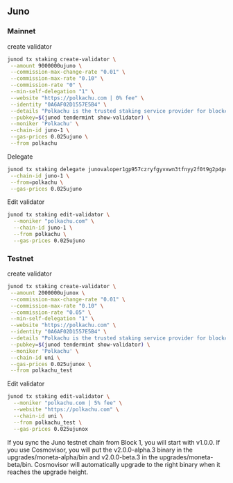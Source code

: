 ## Juno

### Mainnet

create validator

```bash
junod tx staking create-validator \
 --amount 9000000ujuno \
 --commission-max-change-rate "0.01" \
 --commission-max-rate "0.10" \
 --commission-rate "0" \
 --min-self-delegation "1" \
 --website "https://polkachu.com | 0% fee" \
 --identity "0A6AF02D1557E5B4" \
 --details "Polkachu is the trusted staking service provider for blockchain projects. 100% refund for downtime slash. Contact us at hello@polkachu.com" \
 --pubkey=$(junod tendermint show-validator) \
 --moniker 'Polkachu' \
 --chain-id juno-1 \
 --gas-prices 0.025ujuno \
 --from polkachu
```

Delegate

```bash
junod tx staking delegate junovaloper1gp957czryfgyvxwn3tfnyy2f0t9g2p4pvzc6k3 33000000ujuno \
 --chain-id juno-1 \
 --from=polkachu \
 --gas-prices 0.025ujuno
```

Edit validator

```bash
junod tx staking edit-validator \
  --moniker "polkachu.com" \
  --chain-id juno-1 \
  --from polkachu \
  --gas-prices 0.025ujuno
```

### Testnet

create validator

```bash
junod tx staking create-validator \
 --amount 2000000ujunox \
 --commission-max-change-rate "0.01" \
 --commission-max-rate "0.10" \
 --commission-rate "0.05" \
 --min-self-delegation "1" \
 --website "https://polkachu.com" \
 --identity "0A6AF02D1557E5B4" \
 --details "Polkachu is the trusted staking service provider for blockchain projects. 100% refund for downtime slash. Contact us at hello@polkachu.com" \
 --pubkey=$(junod tendermint show-validator) \
 --moniker 'Polkachu' \
 --chain-id uni \
 --gas-prices 0.025ujunox \
 --from polkachu_test
```

Edit validator

```bash
junod tx staking edit-validator \
  --moniker "polkachu.com | 5% fee" \
  --website "https://polkachu.com" \
  --chain-id uni \
  --from polkachu_test \
  --gas-prices 0.025ujunox
```

If you sync the Juno testnet chain from Block 1, you will start with v1.0.0. If you use Cosmovisor, you will put the v2.0.0-alpha.3 binary in the upgrades/moneta-alpha/bin and v2.0.0-beta.3 in the upgrades/moneta-beta/bin. Cosmovisor will automatically upgrade to the right binary when it reaches the upgrade height.
